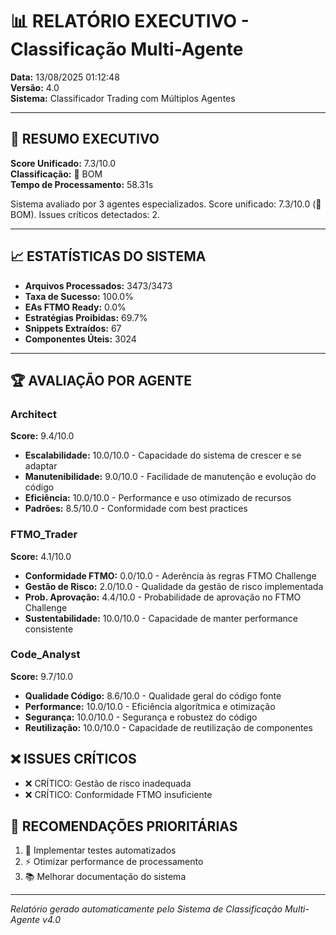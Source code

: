 # 📊 RELATÓRIO EXECUTIVO - Classificação Multi-Agente

**Data:** 13/08/2025 01:12:48  
**Versão:** 4.0  
**Sistema:** Classificador Trading com Múltiplos Agentes

---

## 🎯 RESUMO EXECUTIVO

**Score Unificado:** 7.3/10.0  
**Classificação:** 🥈 BOM  
**Tempo de Processamento:** 58.31s  

Sistema avaliado por 3 agentes especializados. Score unificado: 7.3/10.0 (🥈 BOM). Issues críticos detectados: 2.

---

## 📈 ESTATÍSTICAS DO SISTEMA

- **Arquivos Processados:** 3473/3473
- **Taxa de Sucesso:** 100.0%
- **EAs FTMO Ready:** 0.0%
- **Estratégias Proibidas:** 69.7%
- **Snippets Extraídos:** 67
- **Componentes Úteis:** 3024

---

## 🏆 AVALIAÇÃO POR AGENTE

### Architect
**Score:** 9.4/10.0

- **Escalabilidade:** 10.0/10.0 - Capacidade do sistema de crescer e se adaptar
- **Manutenibilidade:** 9.0/10.0 - Facilidade de manutenção e evolução do código
- **Eficiência:** 10.0/10.0 - Performance e uso otimizado de recursos
- **Padrões:** 8.5/10.0 - Conformidade com best practices

### FTMO_Trader
**Score:** 4.1/10.0

- **Conformidade FTMO:** 0.0/10.0 - Aderência às regras FTMO Challenge
- **Gestão de Risco:** 2.0/10.0 - Qualidade da gestão de risco implementada
- **Prob. Aprovação:** 4.4/10.0 - Probabilidade de aprovação no FTMO Challenge
- **Sustentabilidade:** 10.0/10.0 - Capacidade de manter performance consistente

### Code_Analyst
**Score:** 9.7/10.0

- **Qualidade Código:** 8.6/10.0 - Qualidade geral do código fonte
- **Performance:** 10.0/10.0 - Eficiência algorítmica e otimização
- **Segurança:** 10.0/10.0 - Segurança e robustez do código
- **Reutilização:** 10.0/10.0 - Capacidade de reutilização de componentes

## ❌ ISSUES CRÍTICOS

- ❌ CRÍTICO: Gestão de risco inadequada
- ❌ CRÍTICO: Conformidade FTMO insuficiente

## 🚀 RECOMENDAÇÕES PRIORITÁRIAS

1. 🧪 Implementar testes automatizados
2. ⚡ Otimizar performance de processamento
3. 📚 Melhorar documentação do sistema

---

*Relatório gerado automaticamente pelo Sistema de Classificação Multi-Agente v4.0*